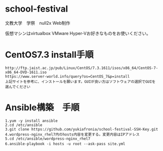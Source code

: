 # school-festival
文教大学　学祭　null2x Web制作

仮想マシンはvirtualbox VMware Hyper-Vお好きなものをお使いください。  

# CentOS7.3 install手順
`http://ftp.jaist.ac.jp/pub/Linux/CentOS/7.3.1611/isos/x86_64/CentOS-7-x86_64-DVD-1611.iso`  
`https://www.server-world.info/query?os=CentOS_7&p=install`  
`上記サイトを参考に、インストールを願います。GUIが良い方はソフトウェアの選択でGUIを選んでください`  

# Ansible構築　手順
`1.yum -y install ansible`  
`2.cd /etc/ansible`  
`3.git clone https://github.com/yukiafronia/school-festival-SSH-Key.git`  
`4.wordpress-nginx_rhel7内のhosts内容を変更する。変更内容はIPアドレス`  
`5.cd /etc/ansible/wordpress-nginx_rhel7`  
`6.ansible-playbook -i hosts -u root --ask-pass site.yml`  
